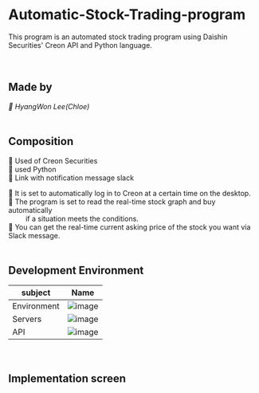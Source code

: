 # Automatic-Stock-Trading-program
This program is an automated stock trading program using Daishin Securities' Creon API and Python language.

　   
## Made by
_💎 HyangWon Lee(Chloe)_  
　    

## Composition
📍 Used of Creon Securities    
📍 used Python    
📍 Link with notification message slack    

📍 It is set to automatically log in to Creon at a certain time on the desktop.    
📍 The program is set to read the real-time stock graph and buy automatically    
⠀⠀⠀ if a situation meets the conditions.    
📍 You can get the real-time current asking price of the stock you want via Slack message.    
　    
     
## Development Environment
| subject | Name |
| ------ | --------- |
| Environment | ![image](https://user-images.githubusercontent.com/97338449/172738347-c49523ef-1287-4e05-9177-aeec64245089.png) |
| Servers | ![image](https://user-images.githubusercontent.com/97338449/172738509-674e8bf4-d3aa-4079-8b3a-6c8b8b0eeb36.png) |
| API | ![image](https://user-images.githubusercontent.com/97338449/172738234-9297c51a-c02f-4faa-bc3c-fb9a12d34ee0.png) |

　    
## Implementation screen




